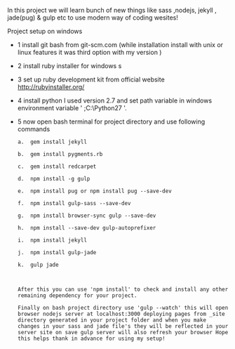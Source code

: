 
In this project we will learn bunch of new things like
sass ,nodejs, jekyll , jade(pug) & gulp etc to use modern way of coding wesites!

Project setup on windows

*	1 install git bash from git-scm.com (while installation install with unix or linux features it was third
option with my version )
*	2 install ruby installer for windows s
*	3 set up ruby development kit from official website http://rubyinstaller.org/
*	4 install python I used version 2.7 and set path variable in windows environment variable '
;C:\Python27 '.
*	5 now open bash terminal for project directory and use following commands

        a.	gem install jekyll

        b.	gem install pygments.rb

        c.	gem install redcarpet

        d.	npm install -g gulp

        e.	npm install pug or npm install pug --save-dev

        f.	npm install gulp-sass --save-dev

        g.	npm install browser-sync gulp --save-dev

        h.  npm install --save-dev gulp-autoprefixer

        i.  npm install jekyll

        j.  npm install gulp-jade

        k.  gulp jade



        After this you can use 'npm install' to check and install any other remaining dependency for your project.

        Finally on bash project directory use 'gulp --watch' this will open browser nodejs server at localhost:3000 deploying pages from _site directory generated in your project folder and when you make changes in your sass and jade file's they will be reflected in your server site on save gulp server will also refresh your browser Hope this helps thank in advance for using my setup!
